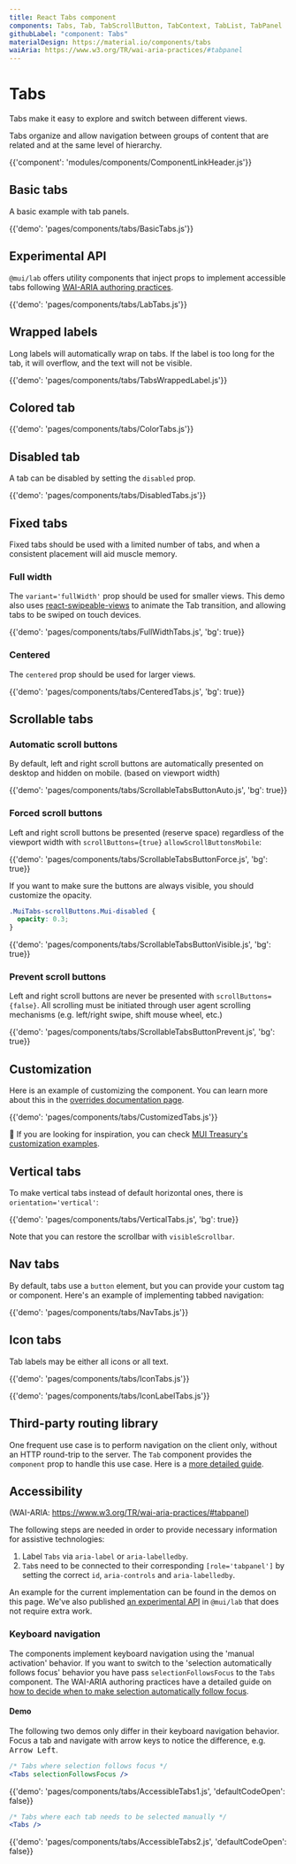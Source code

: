 ```yaml
---
title: React Tabs component
components: Tabs, Tab, TabScrollButton, TabContext, TabList, TabPanel
githubLabel: "component: Tabs"
materialDesign: https://material.io/components/tabs
waiAria: https://www.w3.org/TR/wai-aria-practices/#tabpanel
---
```


# Tabs

<p class='description'>Tabs make it easy to explore and switch between different views.</p>

Tabs organize and allow navigation between groups of content that are related and at the same level of hierarchy.

{{'component': 'modules/components/ComponentLinkHeader.js'}}

## Basic tabs

A basic example with tab panels.

{{'demo': 'pages/components/tabs/BasicTabs.js'}}

## Experimental API

`@mui/lab` offers utility components that inject props to implement accessible tabs
following [WAI-ARIA authoring practices](https://www.w3.org/TR/wai-aria-practices/#tabpanel).

{{'demo': 'pages/components/tabs/LabTabs.js'}}

## Wrapped labels

Long labels will automatically wrap on tabs.
If the label is too long for the tab, it will overflow, and the text will not be visible.

{{'demo': 'pages/components/tabs/TabsWrappedLabel.js'}}

## Colored tab

{{'demo': 'pages/components/tabs/ColorTabs.js'}}

## Disabled tab

A tab can be disabled by setting the `disabled` prop.

{{'demo': 'pages/components/tabs/DisabledTabs.js'}}

## Fixed tabs

Fixed tabs should be used with a limited number of tabs, and when a consistent placement will aid muscle memory.

### Full width

The `variant='fullWidth'` prop should be used for smaller views.
This demo also uses [react-swipeable-views](https://github.com/oliviertassinari/react-swipeable-views) to animate the Tab transition, and allowing tabs to be swiped on touch devices.

{{'demo': 'pages/components/tabs/FullWidthTabs.js', 'bg': true}}

### Centered

The `centered` prop should be used for larger views.

{{'demo': 'pages/components/tabs/CenteredTabs.js', 'bg': true}}

## Scrollable tabs

### Automatic scroll buttons

By default, left and right scroll buttons are automatically presented on desktop and hidden on mobile. (based on viewport width)

{{'demo': 'pages/components/tabs/ScrollableTabsButtonAuto.js', 'bg': true}}

### Forced scroll buttons

Left and right scroll buttons be presented (reserve space) regardless of the viewport width with `scrollButtons={true}` `allowScrollButtonsMobile`:

{{'demo': 'pages/components/tabs/ScrollableTabsButtonForce.js', 'bg': true}}

If you want to make sure the buttons are always visible, you should customize the opacity.

```css
.MuiTabs-scrollButtons.Mui-disabled {
  opacity: 0.3;
}
```

{{'demo': 'pages/components/tabs/ScrollableTabsButtonVisible.js', 'bg': true}}

### Prevent scroll buttons

Left and right scroll buttons are never be presented with `scrollButtons={false}`.
All scrolling must be initiated through user agent scrolling mechanisms (e.g. left/right swipe, shift mouse wheel, etc.)

{{'demo': 'pages/components/tabs/ScrollableTabsButtonPrevent.js', 'bg': true}}

## Customization

Here is an example of customizing the component.
You can learn more about this in the [overrides documentation page](/customization/how-to-customize/).

{{'demo': 'pages/components/tabs/CustomizedTabs.js'}}

🎨 If you are looking for inspiration, you can check [MUI Treasury's customization examples](https://mui-treasury.com/styles/tabs/).

## Vertical tabs

To make vertical tabs instead of default horizontal ones, there is `orientation='vertical'`:

{{'demo': 'pages/components/tabs/VerticalTabs.js', 'bg': true}}

Note that you can restore the scrollbar with `visibleScrollbar`.

## Nav tabs

By default, tabs use a `button` element, but you can provide your custom tag or component. Here's an example of implementing tabbed navigation:

{{'demo': 'pages/components/tabs/NavTabs.js'}}

## Icon tabs

Tab labels may be either all icons or all text.

{{'demo': 'pages/components/tabs/IconTabs.js'}}

{{'demo': 'pages/components/tabs/IconLabelTabs.js'}}

## Third-party routing library

One frequent use case is to perform navigation on the client only, without an HTTP round-trip to the server.
The `Tab` component provides the `component` prop to handle this use case.
Here is a [more detailed guide](/guides/routing/#tabs).

## Accessibility

(WAI-ARIA: https://www.w3.org/TR/wai-aria-practices/#tabpanel)

The following steps are needed in order to provide necessary information for assistive technologies:

1. Label `Tabs` via `aria-label` or `aria-labelledby`.
2. `Tab`s need to be connected to their
   corresponding `[role='tabpanel']` by setting the correct `id`, `aria-controls` and `aria-labelledby`.

An example for the current implementation can be found in the demos on this page. We've also published [an experimental API](#experimental-api) in `@mui/lab` that does not require
extra work.

### Keyboard navigation

The components implement keyboard navigation using the 'manual activation' behavior. If you want to switch to the
'selection automatically follows focus' behavior you have pass `selectionFollowsFocus` to the `Tabs` component. The WAI-ARIA authoring practices have a detailed guide on [how to decide when to make selection automatically follow focus](https://www.w3.org/TR/wai-aria-practices/#kbd_selection_follows_focus).

#### Demo

The following two demos only differ in their keyboard navigation behavior.
Focus a tab and navigate with arrow keys to notice the difference, e.g. <kbd class='key'>Arrow Left</kbd>.

```jsx
/* Tabs where selection follows focus */
<Tabs selectionFollowsFocus />
```

{{'demo': 'pages/components/tabs/AccessibleTabs1.js', 'defaultCodeOpen': false}}

```jsx
/* Tabs where each tab needs to be selected manually */
<Tabs />
```

{{'demo': 'pages/components/tabs/AccessibleTabs2.js', 'defaultCodeOpen': false}}
